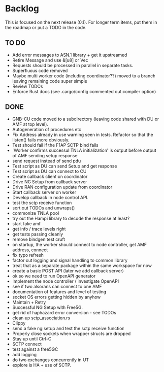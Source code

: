 # Backlog

This is focused on the next release (0.1).  For longer term items, put them in the roadmap or put a TODO in the code.

## TO DO
- Add error messages to ASN.1 library + get it upstreamed
- Retire Message and use &[u8] or Vec<u8>
- Requests should be processed in parallel in separate tasks.
- Superfluous code removed
- Maybe multi worker code (including coordinator??) moved to a branch leaving remaining code super simple
- Review TODOs
- Enforce Rust docs (see .cargo/config commented out compiler option)

## DONE
- GNB-CU code moved to a subdirectory (leaving code shared with DU or AMF at top level).
- Autogeneration of procedures etc
- Fix Address already in use warning seen in tests.  Refactor so that the listen() fails more obviously. 
- Test should fail if the F1AP SCTP bind fails 
- 'Worker confirms successul TNLA initialization' is output before output of AMF sending setup response
- send request instead of send pdu
- Test script as DU can send Setup and get response 
- Test script as DU can connect to CU
- Create callback client on coordinator
- Drive NG Setup from callback server
- Drive RAN configuration update from coordinator
- Start callback server on worker
- Develop callback in node control API.
- test the sctp receive function
- sort out TODOs and unwraps()
- commonize TNLA pool
- try out the Hampi library to decode the response at least?
- start fake amf
- get info / trace levels right
- get tests passing cleanly
- remove bindgen test cruft
- on startup, the worker should connect to node controller, get AMF address, connect
- fix typo refresh
- factor out logging and signal handling to common library
- treat that as a separate package within the same workspace for now
- create a basic POST API (later we add callback server)
- ok so we need to run OpenAPI generator
- Implement the node controller / investigate OpenAPI
- see if two alsorans can connect to one AMF
- documentation of features and level of testing
- socket OS errors getting hidden by anyhow
- Maintain + Retry 
- Successful NG Setup with Free5G.
- get rid of haphazard error conversion - see TODOs
- clean up sctp_association.rs
- Clippy
- send a fake ng setup and test the sctp receive function
- Properly close sockets when wrapper structs are dropped
- Stay up until Ctrl-C
- SCTP connect
- test against a free5GC
- add logging
- do two exchanges concurrently in UT
- explore is HA + use of SCTP.
